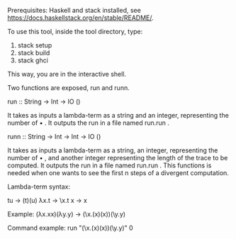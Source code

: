 Prerequisites: Haskell and stack installed, see
https://docs.haskellstack.org/en/stable/README/.

To use this tool, inside the tool directory, type:

1. stack setup
2. stack build
3. stack ghci

This way, you are in the interactive shell.

Two functions are exposed, run and runn.

run :: String -> Int -> IO ()

It takes as inputs a lambda-term as a string and an integer, representing the
number of • . It outputs the run in a file named run.run .

runn :: String -> Int -> Int -> IO ()

It takes as inputs a lambda-term as a string, an integer, representing the
number of • , and another integer representing the length of the trace to be
computed. It outputs the run in a file named run.run . This functions is needed
when one wants to see the first n steps of a divergent computation.


Lambda-term syntax:

tu   -> (t)(u)
λx.t -> \\x.t
x    -> x


Example: (λx.xx)(λy.y) -> (\\x.(x)(x))(\\y.y)

Command example: run "(\\x.(x)(x))(\\y.y)" 0
 




